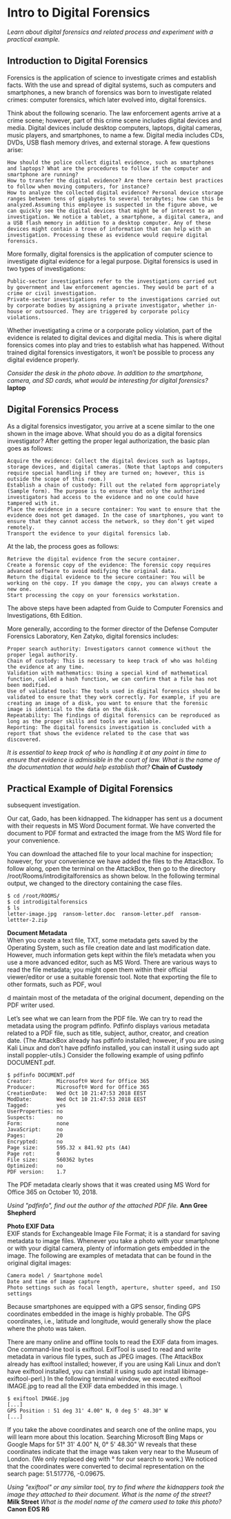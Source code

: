 # Intro to Digital Forensics  
*Learn about digital forensics and related process and experiment with a practical example.*  
  
  
## Introduction to Digital Forensics  
Forensics is the application of science to investigate crimes and establish facts. With the use and spread of digital systems, such as computers and smartphones, a new branch of forensics was born to investigate related crimes: computer forensics, which later evolved into, digital forensics.

Think about the following scenario. The law enforcement agents arrive at a crime scene; however, part of this crime scene includes digital devices and media. Digital devices include desktop computers, laptops, digital cameras, music players, and smartphones, to name a few. Digital media includes CDs, DVDs, USB flash memory drives, and external storage. A few questions arise:

    How should the police collect digital evidence, such as smartphones and laptops? What are the procedures to follow if the computer and smartphone are running?
    How to transfer the digital evidence? Are there certain best practices to follow when moving computers, for instance?
    How to analyze the collected digital evidence? Personal device storage ranges between tens of gigabytes to several terabytes; how can this be analyzed.Assuming this employee is suspected in the figure above, we can quickly see the digital devices that might be of interest to an investigation. We notice a tablet, a smartphone, a digital camera, and a USB flash memory in addition to a desktop computer. Any of these devices might contain a trove of information that can help with an investigation. Processing these as evidence would require digital forensics.

More formally, digital forensics is the application of computer science to investigate digital evidence for a legal purpose. Digital forensics is used in two types of investigations:

    Public-sector investigations refer to the investigations carried out by government and law enforcement agencies. They would be part of a crime or civil investigation.
    Private-sector investigations refer to the investigations carried out by corporate bodies by assigning a private investigator, whether in-house or outsourced. They are triggered by corporate policy violations.

Whether investigating a crime or a corporate policy violation, part of the evidence is related to digital devices and digital media. This is where digital forensics comes into play and tries to establish what has happened. Without trained digital forensics investigators, it won’t be possible to process any digital evidence properly.  
  
*Consider the desk in the photo above. In addition to the smartphone, camera, and SD cards, what would be interesting for digital forensics?* **laptop**  
  
  
## Digital Forensics Process  
As a digital forensics investigator, you arrive at a scene similar to the one shown in the image above. What should you do as a digital forensics investigator? After getting the proper legal authorization, the basic plan goes as follows:

    Acquire the evidence: Collect the digital devices such as laptops, storage devices, and digital cameras. (Note that laptops and computers require special handling if they are turned on; however, this is outside the scope of this room.)
    Establish a chain of custody: Fill out the related form appropriately (Sample form). The purpose is to ensure that only the authorized investigators had access to the evidence and no one could have tampered with it.
    Place the evidence in a secure container: You want to ensure that the evidence does not get damaged. In the case of smartphones, you want to ensure that they cannot access the network, so they don’t get wiped remotely.
    Transport the evidence to your digital forensics lab.

At the lab, the process goes as follows:

    Retrieve the digital evidence from the secure container.
    Create a forensic copy of the evidence: The forensic copy requires advanced software to avoid modifying the original data.
    Return the digital evidence to the secure container: You will be working on the copy. If you damage the copy, you can always create a new one.
    Start processing the copy on your forensics workstation.

The above steps have been adapted from Guide to Computer Forensics and Investigations, 6th Edition.

More generally, according to the former director of the Defense Computer Forensics Laboratory, Ken Zatyko, digital forensics includes:

    Proper search authority: Investigators cannot commence without the proper legal authority.
    Chain of custody: This is necessary to keep track of who was holding the evidence at any time.
    Validation with mathematics: Using a special kind of mathematical function, called a hash function, we can confirm that a file has not been modified.
    Use of validated tools: The tools used in digital forensics should be validated to ensure that they work correctly. For example, if you are creating an image of a disk, you want to ensure that the forensic image is identical to the data on the disk.
    Repeatability: The findings of digital forensics can be reproduced as long as the proper skills and tools are available.
    Reporting: The digital forensics investigation is concluded with a report that shows the evidence related to the case that was discovered.
  
*It is essential to keep track of who is handling it at any point in time to ensure that evidence is admissible in the court of law. What is the name of the documentation that would help establish that?* **Chain of Custody**  
  
  
## Practical Example of Digital Forensics  
subsequent investigation.

Our cat, Gado, has been kidnapped. The kidnapper has sent us a document with their requests in MS Word Document format. We have converted the document to PDF format and extracted the image from the MS Word file for your convenience.

You can download the attached file to your local machine for inspection; however, for your convenience we have added the files to the AttackBox. To follow along, open the terminal on the AttackBox, then go to the directory /root/Rooms/introdigitalforensics as shown below. In the following terminal output, we changed to the directory containing the case files.

```
$ cd /root/ROOMS/  
$ cd introdigitalforensics  
$ ls  
letter-image.jpg  ransom-letter.doc  ransom-letter.pdf  ransom-lettter-2.zip
```
**Document Metadata**  
When you create a text file, TXT, some metadata gets saved by the Operating System, such as file creation date and last modification date. However, much information gets kept within the file’s metadata when you use a more advanced editor, such as MS Word. There are various ways to read the file metadata; you might open them within their official viewer/editor or use a suitable forensic tool. Note that exporting the file to other formats, such as PDF, woul  
  
d maintain most of the metadata of the original document, depending on the PDF writer used.  
  
Let’s see what we can learn from the PDF file. We can try to read the metadata using the program pdfinfo. Pdfinfo displays various metadata related to a PDF file, such as title, subject, author, creator, and creation date. (The AttackBox already has pdfinfo installed; however, if you are using Kali Linux and don’t have pdfinfo installed, you can install it using sudo apt install poppler-utils.) Consider the following example of using pdfinfo DOCUMENT.pdf.  
  
```
$ pdfinfo DOCUMENT.pdf
Creator:        Microsoft® Word for Office 365
Producer:       Microsoft® Word for Office 365
CreationDate:   Wed Oct 10 21:47:53 2018 EEST
ModDate:        Wed Oct 10 21:47:53 2018 EEST
Tagged:         yes
UserProperties: no
Suspects:       no
Form:           none
JavaScript:     no
Pages:          20
Encrypted:      no
Page size:      595.32 x 841.92 pts (A4)
Page rot:       0
File size:      560362 bytes
Optimized:      no
PDF version:    1.7
```
The PDF metadata clearly shows that it was created using MS Word for Office 365 on October 10, 2018.  
  
*Usind "pdfinfo", find out the author of the attached PDF file.* **Ann Gree Shepherd**  
  
**Photo EXIF Data**  
EXIF stands for Exchangeable Image File Format; it is a standard for saving metadata to image files. Whenever you take a photo with your smartphone or with your digital camera, plenty of information gets embedded in the image. The following are examples of metadata that can be found in the original digital images:

    Camera model / Smartphone model
    Date and time of image capture
    Photo settings such as focal length, aperture, shutter speed, and ISO settings

Because smartphones are equipped with a GPS sensor, finding GPS coordinates embedded in the image is highly probable. The GPS coordinates, i.e., latitude and longitude, would generally show the place where the photo was taken.

There are many online and offline tools to read the EXIF data from images. One command-line tool is exiftool. ExifTool is used to read and write metadata in various file types, such as JPEG images. (The AttackBox already has exiftool installed; however, if you are using Kali Linux and don’t have exiftool installed, you can install it using sudo apt install libimage-exiftool-perl.) In the following terminal window, we executed exiftool IMAGE.jpg to read all the EXIF data embedded in this image.  \
  
```
$ exiftool IMAGE.jpg  
[...]
GPS Position : 51 deg 31' 4.00" N, 0 deg 5' 48.30" W
[...]
```
If you take the above coordinates and search one of the online maps, you will learn more about this location. Searching Microsoft Bing Maps or Google Maps for 51° 31' 4.00" N, 0° 5' 48.30" W reveals that these coordinates indicate that the image was taken very near to the Museum of London. (We only replaced deg with ° for our search to work.) We noticed that the coordinates were converted to decimal representation on the search page: 51.517776, -0.09675.  
  
*Using "exiftool" or any similar tool, try to find where the kidnappers took the image they attached to their document. What is the name of the street?* **Milk Street**
*What is the model name of the camera used to take this photo?* **Canon EOS R6**  

